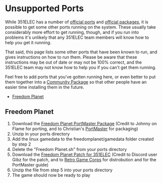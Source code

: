 # Unsupported Ports

While 351ELEC has a number of [official ports](Supported-Emulators-and-Ports#ports) and [official packages](Supported-Emulators-and-Ports#community-built-packages), it is possible to get some other ports running on the system. These usually take considerably more effort to get running, though, and if you run into problems it's unlikely that any 351ELEC team members will know how to help you get it running.

That said, this page lists some other ports that have been known to run, and gives instructions on how to run them. Please be aware that these instructions may be out of date or may not be 100% correct, and the 351ELEC team may not know how to help you if you can't get them running.

Feel free to add ports that you've gotten running here, or even better to put them together into a [Community Package](Contributing-to-351ELEC#contributing-community-built-packages) so that other people have an easier time installing them in the future.

- [Freedom Planet](#freedom-planet)

## Freedom Planet

1. Download the [Freedom Planet PortMaster Package](https://github.com/christianhaitian/PortMaster/blob/main/Freedom%20Planet.zip) (Credit to Johnny on Flame for porting, and to Christian's [PortMaster](https://github.com/christianhaitian/arkos/wiki/PortMaster) for packaging)
2. Unzip in your ports directory
3. Add the linux gamedata to the freedomplanet/gamedata folder created by step 2
4. Delete the "Freedom Planet.sh" from your ports directory
4. Download the [Freedom Planet Patch for 351ELEC](https://retrogamecorps.files.wordpress.com/2021/09/freedom_planet.zip) (Credit to Discord user Gibz for the patch, and to [Retro Game Corps](https://retrogamecorps.com/2021/09/21/guide-portmaster-on-retro-handheld-devices/) for distrobution and for the PortMaster guide)
5. Unzip the file from step 5 into your ports directory
6. The game should now be ready to play
